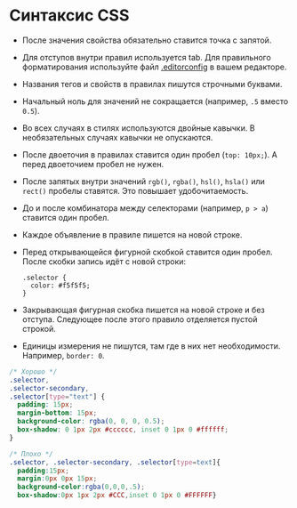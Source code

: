 # Синтаксис CSS

* После значения свойства обязательно ставится точка с запятой.
* Для отступов внутри правил используется tab. Для правильного форматирования используйте файл [.editorconfig](https://github.com/htmlacademy/codeguide/blob/master/.editorconfig) в вашем редакторе.
* Названия тегов и свойств в правилах пишутся строчными буквами.
* Начальный ноль для значений не сокращается \(например, `.5` вместо `0.5`\).
* Во всех случаях в стилях используются двойные кавычки. В необязательных случаях кавычки не опускаются.
* После двоеточия в правилах ставится один пробел \(`top: 10px;`\). А перед двоеточием пробел не нужен.
* После запятых внутри значений `rgb()`, `rgba()`, `hsl()`, `hsla()` или `rect()` пробелы ставятся. Это повышает удобочитаемость.
* До и после комбинатора между селекторами \(например, `p > a`\) ставится один пробел.
* Каждое объявление в правиле пишется на новой строке.
* Перед открывающейся фигурной скобкой ставится один пробел. После скобки запись идёт с новой строки:

  ```text
  .selector {
    color: #f5f5f5;
  }
  ```

* Закрывающая фигурная скобка пишется на новой строке и без отступа. Следующее после этого правило отделяется пустой строкой.
* Единицы измерения не пишутся, там где в них нет необходимости. Например, `border: 0`.

```css
/* Хорошо */
.selector,
.selector-secondary,
.selector[type="text"] {
  padding: 15px;
  margin-bottom: 15px;
  background-color: rgba(0, 0, 0, 0.5);
  box-shadow: 0 1px 2px #cccccc, inset 0 1px 0 #ffffff;
}

/* Плохо */
.selector, .selector-secondary, .selector[type=text]{
  padding:15px;
  margin:0px 0px 15px;
  background-color:rgba(0,0,0,.5);
  box-shadow:0px 1px 2px #CCC,inset 0 1px 0 #FFFFFF}
```

